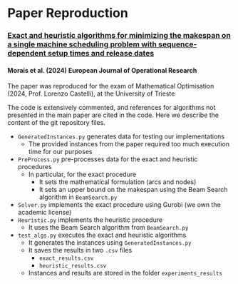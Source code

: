 # Paper Reproduction
### [Exact and heuristic algorithms for minimizing the makespan on a single machine scheduling problem with sequence-dependent setup times and release dates](https://www.sciencedirect.com/science/article/abs/pii/S0377221723008652)
#### Morais et al. (2024) European Journal of Operational Research

The paper was reproduced for the exam of Mathematical Optimisation (2024, Prof. Lorenzo Castelli), at the University of Trieste

The code is extensively commented, and references for algorithms not presented in the main paper are cited in the code.
Here we describe the content of the git repository files.

- `GeneratedInstances.py` generates data for testing our implementations
  - The provided instances from the paper required too much execution time for our purposes
- `PreProcess.py` pre-processes data for the exact and heuristic procedures
  - In particular, for the exact procedure
    - It sets the mathematical formulation (arcs and nodes) 
    - It sets an upper bound on the makespan using the Beam Search algorithm in `BeamSearch.py`
- `Solver.py` implements the exact procedure using Gurobi (we own the academic license)
- `Heuristic.py` implements the heuristic procedure
  - It uses the Beam Search algorithm from `BeamSearch.py`
- `test_algs.py` executes the exact and heuristic algorithms
  - It generates the instances using `GeneratedInstances.py`
  - It saves the results in two `.csv` files
    - `exact_results.csv`
    - `heuristic_results.csv` 
  - Instances and results are stored in the folder `experiments_results`
